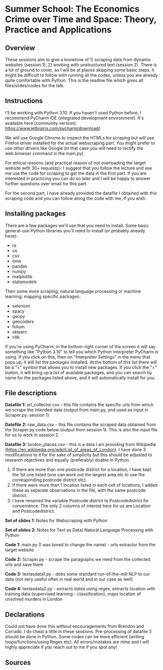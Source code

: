 # Summer School: The Economics Crime over Time and Space: Theory, Practice and Applications

## Overview

These sessions aim to give a knowhow of 1) scraping data from dynamic websites (session 1), 2) working with unstructured text (session 2). There is a lot of ground to cover, so I will be at places skipping some basic steps. It might be difficult to follow with running all the codes, unless you are already quite comfortable with Python. This is the readme file which gives all files/slides/codes for the talk. 

## Instructions

I'll be working with Python 3.10. If you haven't used Python before, I recommend PyCharm IDE (integrated development environment). It's available here (community version): https://www.jetbrains.com/pycharm/download/

We will use Google Chrome to inspect the HTMLs for scraping but will use Firefox driver installed for the actual webscraping part. You might prefer to use other drivers like Google (in that case you will need to rectify the web.browser command in the main.py).

For ethical reasons (and practical reason of not overloading the target website with 30+ requests)- I suggest that you follow the lecture and see me use the code for scraping to get the data in the first part. If you are interested in practicing you can do so later and I will be happy to answer further questions over email for this part.

For the second part, I have already provided the datafile I obtained with this scraping code and you can follow along the code with me, if you wish. 

## Installing packages

There are a few packages we'll use that you need to install. Some basic general-use Python libraries you'll need to install (or probably already have):
* re 
* os
* csv
* time
* pandas
* numpy
* matplotlib
* statsmodels

Then some more scraping; natural language processing or machine learning; mapping specific packages:
* selenium
* spacy
* geopy
* geocoders
* folium
* sklearn
* nltk

If you're using PyCharm, in the bottom-right corner of the screen it will say something like "Python 3.10" to tell you which Python interpreter PyCharm is using. If you click on this, then on "Interpreter Settings" in the menu that pops up, it will list the packages installed. At the bottom of this list there will be a "+" symbol that allows you to install new packages. If you click the "+" button, it will bring up a list of available packages, and you can search by name for the packages listed above, and it will automatically install for you.

## File descriptions

**Datafile 1:** url_collector.csv - this file contains the specific urls from which we scrape the intended data (output from main.py, and used as input in Scraper.py: session 1)

**Datefile 2:** raw_data.csv - this file contains the scraped data obtained from the Scraper.py code below (output from session 1). This is also the input file for us to work in session 2. 

**Datafile 3:** london_places.csv - this is a data I am providing from Wikipedia (https://en.wikipedia.org/wiki/List_of_areas_of_London). I have done 3 modifications to it for the sake of simplicity but this should be adjusted to research objectives and equally (preferably) doable in Python. 
1. If there are more than one postcode district for a location, I have kept the 1st one listed (one can work out the largest area etc to use the corresponding postcode district etc).
2. If there were more than 1 location listed in each cell of locations, I added these as seperate observations in the file, with the same postcode district. 
3. I have renamed the variable Postcode district to Postcodedistrict for convenience.
The only 2 columns of interest here for us are Location and Postcodedistrict. 

**Set of slides 1:** Notes for Webscraping with Python

**Set of slides 2:** Notes for Text as Data/ Natural Language Processing with Python

**Code 1:** main.py (I was bored to change the name) - urls extractor from the target website

**Code 2:** Scraper.py - scrape the paragraphs we need from the collected urls and save them

**Code 3:** textasdata1.py - does some standard run-of-the-mill NLP to our data (not very useful often in real world and in our case as well)

**Code 4:** textasdata2.py - extracts dates using regex, extracts location with training data (supervised learning - classification), maps location of unsolved murders in London

## Declarations

Could not have done this without encouragements from Brendon and Corrado. I do cheat a little in these sessions. Pre-processing of datafile 3 should be done in Python. Some codes can be more efficient (writing loops/functions/using Regex etc). All errors/mistakes are mine and I will highly appreciate if you reach out to me if you spot any!

## Sources

